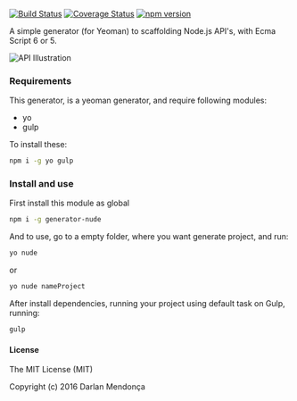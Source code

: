 [![Build Status](https://travis-ci.org/darlanmendonca/generator-nude.svg)](https://travis-ci.org/darlanmendonca/generator-nude) 
[![Coverage Status](https://coveralls.io/repos/darlanmendonca/generator-nude/badge.svg?branch=master&service=github)](https://coveralls.io/github/darlanmendonca/generator-nude?branch=master)
[![npm version](https://badge.fury.io/js/generator-nude.svg)](https://badge.fury.io/js/generator-nude)

A simple generator (for Yeoman) to scaffolding Node.js API's, with Ecma Script 6 or 5.

![API Illustration](https://media.giphy.com/media/JIX9t2j0ZTN9S/giphy.gif)


### Requirements
This generator, is a yeoman generator, and require following modules:

- yo
- gulp

To install these:
```sh
npm i -g yo gulp
```

### Install and use

First install this module as global
```sh
npm i -g generator-nude
```

And to use, go to a empty folder, where you want generate project, and run:
```sh
yo nude
```
or
```sh
yo nude nameProject
```

After install dependencies, running your project using default task on Gulp, running:

```sh
gulp
```


#### License

The MIT License (MIT)

Copyright (c) 2016 Darlan Mendonça

